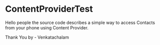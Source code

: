 # ContentProviderTest


Hello people the source code describes a simple way to access Contacts from your phone using Content Provider.


Thank You by - Venkatachalam
